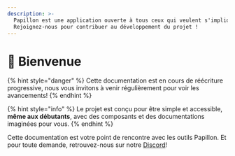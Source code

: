 ```yaml
---
description: >-
  Papillon est une application ouverte à tous ceux qui veulent s'impliquer.
  Rejoignez-nous pour contribuer au développement du projet !
---
```


# 👏 Bienvenue

{% hint style="danger" %}
Cette documentation est en cours de réécriture progressive, nous vous invitons à venir régulièrement pour voir les avancements!
{% endhint %}

{% hint style="info" %}
Le projet est conçu pour être simple et accessible, **même aux débutants**, avec des composants et des documentations imaginées pour vous.
{% endhint %}

Cette documentation est votre point de rencontre avec les outils Papillon. Et pour toute demande, retrouvez-nous sur notre [Discord](https://discord.gg/UQ7mH82vQ9)!
